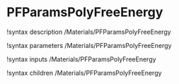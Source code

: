 <!-- MOOSE Documentation Stub: Remove this when content is added. -->

# PFParamsPolyFreeEnergy
!syntax description /Materials/PFParamsPolyFreeEnergy

!syntax parameters /Materials/PFParamsPolyFreeEnergy

!syntax inputs /Materials/PFParamsPolyFreeEnergy

!syntax children /Materials/PFParamsPolyFreeEnergy
